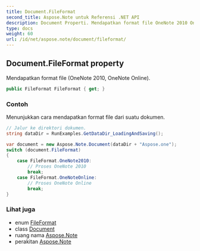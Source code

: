 ```yaml
---
title: Document.FileFormat
second_title: Aspose.Note untuk Referensi .NET API
description: Document Properti. Mendapatkan format file OneNote 2010 OneNote Online.
type: docs
weight: 60
url: /id/net/aspose.note/document/fileformat/
---
```

## Document.FileFormat property

Mendapatkan format file (OneNote 2010, OneNote Online).

```csharp
public FileFormat FileFormat { get; }
```

### Contoh

Menunjukkan cara mendapatkan format file dari suatu dokumen.

```csharp
// Jalur ke direktori dokumen.
string dataDir = RunExamples.GetDataDir_LoadingAndSaving();

var document = new Aspose.Note.Document(dataDir + "Aspose.one");
switch (document.FileFormat)
{
    case FileFormat.OneNote2010:
        // Proses OneNote 2010
        break;
    case FileFormat.OneNoteOnline:
        // Proses OneNote Online
        break;
}
```

### Lihat juga

* enum [FileFormat](../../fileformat/)
* class [Document](../)
* ruang nama [Aspose.Note](../../document/)
* perakitan [Aspose.Note](../../../)


